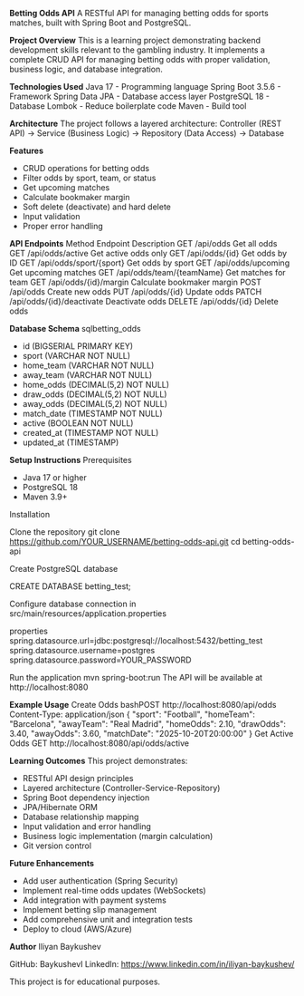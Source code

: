 **Betting Odds API**
A RESTful API for managing betting odds for sports matches, built with Spring Boot and PostgreSQL.

**Project Overview**
This is a learning project demonstrating backend development skills relevant to the gambling industry. It implements a complete CRUD API for managing betting odds with proper validation, business logic, and database integration.

**Technologies Used**
Java 17 - Programming language
Spring Boot 3.5.6 - Framework
Spring Data JPA - Database access layer
PostgreSQL 18 - Database
Lombok - Reduce boilerplate code
Maven - Build tool

**Architecture**
The project follows a layered architecture:
Controller (REST API) -> Service (Business Logic) -> Repository (Data Access) -> Database

**Features**
- CRUD operations for betting odds
- Filter odds by sport, team, or status
- Get upcoming matches
- Calculate bookmaker margin
- Soft delete (deactivate) and hard delete
- Input validation
- Proper error handling

**API Endpoints**
Method    Endpoint                   Description
GET       /api/odds                  Get all odds
GET       /api/odds/active           Get active odds only 
GET       /api/odds/{id}             Get odds by ID
GET       /api/odds/sport/{sport}    Get odds by sport
GET       /api/odds/upcoming         Get upcoming matches 
GET       /api/odds/team/{teamName}  Get matches for team
GET       /api/odds/{id}/margin      Calculate bookmaker margin
POST      /api/odds                  Create new odds
PUT       /api/odds/{id}             Update odds
PATCH     /api/odds/{id}/deactivate  Deactivate odds 
DELETE    /api/odds/{id}             Delete odds

**Database Schema**
sqlbetting_odds
-  id (BIGSERIAL PRIMARY KEY)
-  sport (VARCHAR NOT NULL)
-  home_team (VARCHAR NOT NULL)
-   away_team (VARCHAR NOT NULL)
-   home_odds (DECIMAL(5,2) NOT NULL)
-   draw_odds (DECIMAL(5,2) NOT NULL)
-   away_odds (DECIMAL(5,2) NOT NULL)
-   match_date (TIMESTAMP NOT NULL)
-   active (BOOLEAN NOT NULL)
-   created_at (TIMESTAMP NOT NULL)
-  updated_at (TIMESTAMP)

**Setup Instructions**
Prerequisites
- Java 17 or higher
- PostgreSQL 18
- Maven 3.9+

Installation

Clone the repository
git clone https://github.com/YOUR_USERNAME/betting-odds-api.git
cd betting-odds-api

Create PostgreSQL database

CREATE DATABASE betting_test;

Configure database connection in src/main/resources/application.properties

properties
spring.datasource.url=jdbc:postgresql://localhost:5432/betting_test
spring.datasource.username=postgres
spring.datasource.password=YOUR_PASSWORD

Run the application
mvn spring-boot:run
The API will be available at http://localhost:8080

**Example Usage**
Create Odds
bashPOST http://localhost:8080/api/odds
Content-Type: application/json
{
  "sport": "Football",
  "homeTeam": "Barcelona",
  "awayTeam": "Real Madrid",
  "homeOdds": 2.10,
  "drawOdds": 3.40,
  "awayOdds": 3.60,
  "matchDate": "2025-10-20T20:00:00"
}
Get Active Odds
GET http://localhost:8080/api/odds/active

**Learning Outcomes**
This project demonstrates:
- RESTful API design principles
- Layered architecture (Controller-Service-Repository)
- Spring Boot dependency injection
- JPA/Hibernate ORM
- Database relationship mapping
- Input validation and error handling
- Business logic implementation (margin calculation)
- Git version control

**Future Enhancements**
- Add user authentication (Spring Security)
- Implement real-time odds updates (WebSockets)
- Add integration with payment systems
- Implement betting slip management
- Add comprehensive unit and integration tests
- Deploy to cloud (AWS/Azure)

**Author**
Iliyan Baykushev

GitHub: BaykushevI
LinkedIn: https://www.linkedin.com/in/iliyan-baykushev/

This project is for educational purposes.
